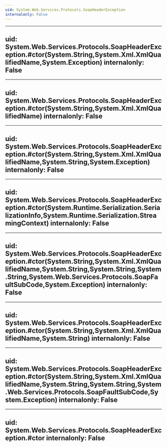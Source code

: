 ```yaml
---
uid: System.Web.Services.Protocols.SoapHeaderException
internalonly: False
---
```


---
uid: System.Web.Services.Protocols.SoapHeaderException.#ctor(System.String,System.Xml.XmlQualifiedName,System.Exception)
internalonly: False
---

---
uid: System.Web.Services.Protocols.SoapHeaderException.#ctor(System.String,System.Xml.XmlQualifiedName)
internalonly: False
---

---
uid: System.Web.Services.Protocols.SoapHeaderException.#ctor(System.String,System.Xml.XmlQualifiedName,System.String,System.Exception)
internalonly: False
---

---
uid: System.Web.Services.Protocols.SoapHeaderException.#ctor(System.Runtime.Serialization.SerializationInfo,System.Runtime.Serialization.StreamingContext)
internalonly: False
---

---
uid: System.Web.Services.Protocols.SoapHeaderException.#ctor(System.String,System.Xml.XmlQualifiedName,System.String,System.String,System.String,System.Web.Services.Protocols.SoapFaultSubCode,System.Exception)
internalonly: False
---

---
uid: System.Web.Services.Protocols.SoapHeaderException.#ctor(System.String,System.Xml.XmlQualifiedName,System.String)
internalonly: False
---

---
uid: System.Web.Services.Protocols.SoapHeaderException.#ctor(System.String,System.Xml.XmlQualifiedName,System.String,System.String,System.Web.Services.Protocols.SoapFaultSubCode,System.Exception)
internalonly: False
---

---
uid: System.Web.Services.Protocols.SoapHeaderException.#ctor
internalonly: False
---
